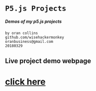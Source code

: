 # `P5.js Projects`
##### Demos of my p5.js projects
```
by oran collins
github.com/wisehackermonkey
oranbusiness@gmail.com
20180329
```

## Live project demo webpage
# [click here](https://wisehackermonkey.github.io/projects)


